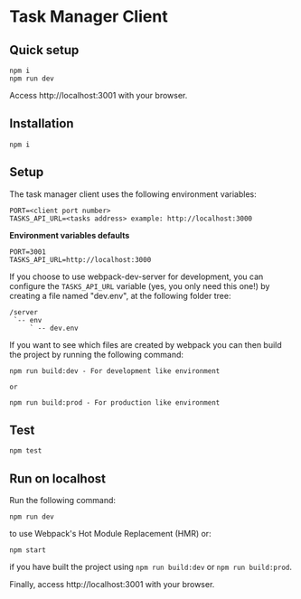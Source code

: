 # Task Manager Client

## Quick setup

```
npm i
npm run dev
```

Access http://localhost:3001 with your browser.

## Installation

`npm i`

## Setup

The task manager client uses the following environment variables:

```
PORT=<client port number>
TASKS_API_URL=<tasks address> example: http://localhost:3000
```

**Environment variables defaults**

```
PORT=3001
TASKS_API_URL=http://localhost:3000
```

If you choose to use webpack-dev-server for development, you can configure the `TASKS_API_URL` variable (yes, you only need this one!) by creating a file named "dev.env", at the following folder tree:

```
/server
 `-- env
     ` -- dev.env
```

If you want to see which files are created by webpack you can then build the project by running the following command:

```
npm run build:dev - For development like environment

or

npm run build:prod - For production like environment
```

## Test

`npm test`

## Run on localhost

Run the following command:

`npm run dev`

to use Webpack's Hot Module Replacement (HMR) or:

`npm start`

if you have built the project using `npm run build:dev` or `npm run build:prod`.

Finally, access http://localhost:3001 with your browser.
